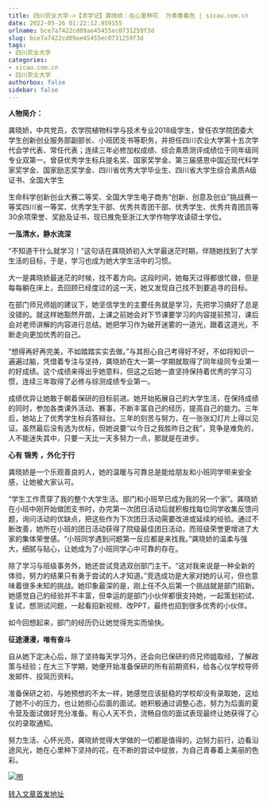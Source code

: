 ```yaml
---
title: 四川农业大学->【求学记】龚晓娇：在心里种花  为青春着色 | sicau.com.cn
date: 2022-05-26 01:22:12.959155
urlname: bce7a7422cd09ae45455ec0731259f3d
slug: bce7a7422cd09ae45455ec0731259f3d
tags: 
- 四川农业大学
categories:
- sicau.com.cn
- 四川农业大学
authorbox: false
sidebar: false
---
```

**人物简介：**

龚晓娇，中共党员，农学院植物科学与技术专业2018级学生，曾任农学院团委大学生创新创业服务部副部长、小班团支书等职务，并担任四川农业大学第十五次学代会学代表、常任代表；连续三年必修加权成绩、综合素质测评成绩位于同年级同专业双第一。曾获优秀学生标兵提名奖、国家奖学金、第三届感恩中国近现代科学家奖学金、国家励志奖学金、四川省优秀大学毕业生、四川省大学生综合素质A级证书、全国大学生
<!--more-->
生命科学创新创业大赛二等奖、全国大学生电子商务“创新、创意及创业”挑战赛一等奖四川省一等奖、优秀学生干部、优秀共青团干部、优秀学生、优秀共青团员等30余项荣誉、奖励及证书，现已推免至浙江大学作物学攻读硕士学位。

**一泓清水，静水流深**

“不知道干什么就学习！”这句话在龚晓娇初入大学最迷茫时期，伴随她找到了大学生活的目标，于是，学习也成为她大学生活中的习惯。

大一是龚晓娇最迷茫的时候，找不着方向。这段时间，她每天过得都很忙碌，但是每每躺在床上，去回顾已经度过的这一天，她又发现自己找不到要追寻的目标。

在部门师兄师姐的建议下，她坚信学生的主要任务就是学习，先把学习搞好了总是没错的。就这样她豁然开朗，上课之前她会对下节课要学习的内容提前预习，课后会对老师讲解的内容进行总结。她把学习作为破开迷雾的一道光，跟着这道光，不断走向更加优秀的自己。

“想得再好再完美，不如踏踏实实去做。”与其担心自己考得好不好，不如将知识一遍遍过脑，凭借着专注与坚持，龚晓娇在大一第一学期就取得了同年级同专业第一的好成绩。这个成绩来得出乎她意料，但这之后她一直坚持保持着优秀的学习习惯，连续三年取得了必修与综测成绩专业第一。

成绩优异让她敢于朝着保研的目标前进。她开始拓展自己的大学生活，在保持成绩的同时，参加各类课外活动、赛事，不断丰富自己的经历，提高自己的能力。三年后，她站上了优秀学生标兵答辩台。三年的刻苦与努力，在一张张幻灯片上得以见证。虽然最后没有选为优标，但她说要“以今日之我胜昨日之我”，竞争是难免的，人不能迷失其中，只要一天比一天多努力一点，那就是在进步。

**心有** **锦秀** **，外化于行**

龚晓娇是一个乐观善良的人，她的温暖与可靠总是能给朋友和小班同学带来安全感，让她被大家认可。

“学生工作贯穿了我的整个大学生活。部门和小班早已成为我的另一个家”。龚晓娇在小班中刚开始做团支书时，办完第一次团日活动后就积极找每位同学收集反馈问题，询问活动的优缺点，把这些作为下次团日活动需要改进或延续的经验。通过不断改善，她所在小班的团日活动获得了院级最佳团日活动，而班级荣誉更增进了大家的集体荣誉感。“小班同学遇到问题第一反应都是来找我。”龚晓娇的温柔与强大，细腻与贴心，让她成为了小班同学心中可靠的存在。

除了学习与班级事务外，她还尝试竞选双创部门主干。“这对我来说是一种全新的体验，努力的结果只有勇于尝试的人才知道。”竞选成功是大家对她的认可，但也意味着很多未知的挑战。她印象最深的是，刚上任不久后第一个挑战就是部门招新。她感觉自己的经验并不丰富，但幸运的是部门小伙伴都很支持她，一起策划初试、复试，想测试问题，一起看招新视频、改PPT，最终也招到很多优秀的小伙伴。

如今回想起来，部门的经历仍让她觉得充实而愉快。

**征途漫漫，唯有奋斗**

自从她下定决心后，除了坚持每天学习外，还会向已保研的师兄师姐取经，了解政策与经验；在大三下学期，她便开始准备保研的所有前期资料，给各心仪学校导师发邮件、投简历资料。

准备保研之初，与她预想的不太一样，她感觉应该挺稳的学校却没有录取她，这给了她不小的压力，也让她担心后面的面试。她积极通过调整心态，努力为后面的夏令营及面试做好充分准备。有心人天不负，流畅自信的面试表现最终让她获得了心仪的录取通知。

努力生活、心怀光亮，龚晓娇觉得大学做的一切都是值得的，边努力前行，边看沿途风光，她在心里种下坚持的花，在不断的尝试中绽放，为自己青春着上美丽的色彩。

![图](https://news.sicau.edu.cn/__local/4/6E/AF/368B569B2196DFEAE56E147A1F4_62B5C308_355E5.jpg)

[转入文章首发地址](https://news.sicau.edu.cn/info/1078/67941.htm)